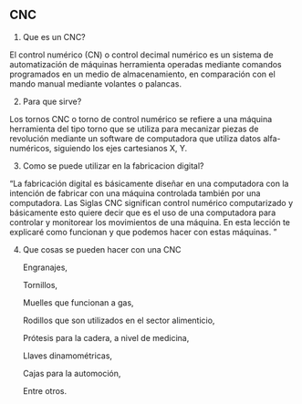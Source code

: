 ## CNC 

1. Que es un CNC?

El control numérico (CN) o control decimal numérico es un sistema de automatización de máquinas herramienta operadas mediante comandos programados en un medio de almacenamiento, 
en comparación con el mando manual mediante volantes o palancas. 

2. Para que sirve?

Los tornos CNC o torno de control numérico se refiere a una máquina herramienta del tipo torno que se utiliza para mecanizar piezas
de revolución mediante un software de computadora que utiliza datos alfa-numéricos, 
siguiendo los ejes cartesianos X, Y.

3. Como se puede utilizar en la fabricacion digital?

“La fabricación digital es básicamente diseñar en una computadora con la intención de fabricar con una máquina controlada también por una computadora. 
Las Siglas CNC significan control numérico computarizado y básicamente esto quiere decir que es el uso de una computadora para controlar y monitorear los movimientos de una máquina.
En esta lección te explicaré como funcionan y que podemos hacer con estas máquinas. ”

4. Que cosas se pueden hacer con una CNC

    Engranajes,
    
    Tornillos,
    
    Muelles que funcionan a gas,
  
    Rodillos que son utilizados en el sector alimenticio,
    
    Prótesis para la cadera, a nivel de medicina,
    
    Llaves dinamométricas,
    
    Cajas para la automoción,
    
    Entre otros.
